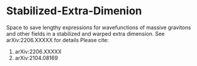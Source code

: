# Stabilized-Extra-Dimenion
Space to save lengthy expressions for wavefunctions of massive gravitons and other fields in a stabilized and warped extra dimension.
See arXiv:2206.XXXXX for details
Please cite:
1. arXiv:2206.XXXXX 
2. arXiv:2104.08169

